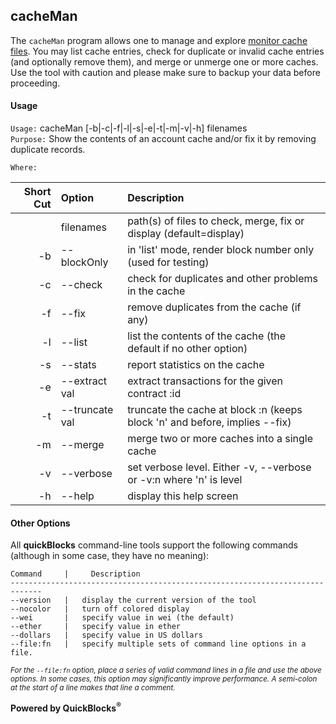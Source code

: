 ## cacheMan

The `cacheMan` program allows one to  manage and explore [monitor cache files](../../monitors/README.md). You may list cache entries, check for duplicate or invalid cache entries (and optionally remove them), and merge or unmerge one or more caches. Use the tool with caution and please make sure to backup your data before proceeding.

#### Usage

`Usage:`    cacheMan [-b|-c|-f|-l|-s|-e|-t|-m|-v|-h] filenames  
`Purpose:`  Show the contents of an account cache and/or fix it by removing duplicate records.
             
`Where:`  

| Short Cut | Option | Description |
| -------: | :------- | :------- |
|  | filenames | path(s) of files to check, merge, fix or display (default=display) |
| -b | --blockOnly | in 'list' mode, render block number only (used for testing) |
| -c | --check | check for duplicates and other problems in the cache |
| -f | --fix | remove duplicates from the cache (if any) |
| -l | --list | list the contents of the cache (the default if no other option) |
| -s | --stats | report statistics on the cache |
| -e | --extract val | extract transactions for the given contract :id |
| -t | --truncate val | truncate the cache at block :n (keeps block 'n' and before, implies --fix) |
| -m | --merge | merge two or more caches into a single cache |
| -v | --verbose | set verbose level. Either -v, --verbose or -v:n where 'n' is level |
| -h | --help | display this help screen |

#### Other Options

All **quickBlocks** command-line tools support the following commands (although in some case, they have no meaning):

    Command     |     Description
    -----------------------------------------------------------------------------
    --version   |   display the current version of the tool
    --nocolor   |   turn off colored display
    --wei       |   specify value in wei (the default)
    --ether     |   specify value in ether
    --dollars   |   specify value in US dollars
    --file:fn   |   specify multiple sets of command line options in a file.

<small>*For the `--file:fn` option, place a series of valid command lines in a file and use the above options. In some cases, this option may significantly improve performance. A semi-colon at the start of a line makes that line a comment.*</small>

**Powered by QuickBlocks<sup>&reg;</sup>**


